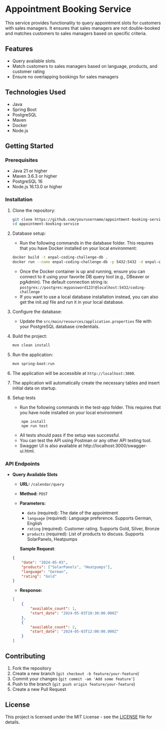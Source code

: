 # Appointment Booking Service

This service provides functionality to query appointment slots for customers with sales managers. It ensures that sales managers are not double-booked and matches customers to sales managers based on specific criteria.

## Features

- Query available slots.
- Match customers to sales managers based on language, products, and customer rating
- Ensure no overlapping bookings for sales managers

## Technologies Used

- Java
- Spring Boot
- PostgreSQL
- Maven
- Docker
- Node.js

## Getting Started

### Prerequisites

- Java 21 or higher
- Maven 3.6.3 or higher
- PostgreSQL 16
- Node.js 16.13.0 or higher

### Installation

1. Clone the repository:
    ```sh
    git clone https://github.com/yourusername/appointment-booking-service.git
    cd appointment-booking-service
    ```
2. Database setup:
    - Run the following commands in the database folder. This requires that you have Docker installed on your local environment:
   ```sh
   docker build -t enpal-coding-challenge-db .
   docker run --name enpal-coding-challenge-db -p 5432:5432 -d enpal-coding-challenge-db
   ```
    - Once the Docker container is up and running, ensure you can connect to it using your favorite DB query tool (e.g., DBeaver or pgAdmin). The default connection string is: `postgres://postgres:mypassword123!@localhost:5432/coding-challenge`
    - If you want to use a local database installation instead, you can also get the init.sql file and run it in your local database.
3. Configure the database:
    - Update the `src/main/resources/application.properties` file with your PostgreSQL database credentials.

4. Build the project:
    ```sh
    mvn clean install
    ```

5. Run the application:
    ```sh
    mvn spring-boot:run
    ```
6. The application will be accessible at `http://localhost:3000`.
7. The application will automatically create the necessary tables and insert initial data on startup. 
8. Setup tests
   - Run the following commands in the test-app folder. This requires
   that you have node installed on your local environment
   ```
       npm install
       npm run test
   ```
    - All tests should pass if the setup was successful.
    - You can test the API using Postman or any other API testing tool.
    - Swagger UI is also available at http://localhost:3000/swagger-ui.html.
### API Endpoints

- **Query Available Slots**
    - **URL:** `/calendar/query`
    - **Method:** `POST`
    - **Parameters:**
        - `date` (required): The date of the appointment
        - `language` (required): Language preference. Supports German, English
        - `rating` (required): Customer rating. Supports Gold, Silver, Bronze
        - `products` (required): List of products to discuss. Supports SolarPanels, Heatpumps
    
      **Sample Request**:
    ```json
    {
        "date": "2024-05-03",
        "products": ["SolarPanels", "Heatpumps"],
        "language": "German",
        "rating": "Gold"
    }
    ```
    - **Response:**
    ```json
    [
        {
            "available_count": 1,
            "start_date": "2024-05-03T10:30:00.000Z"
        },
        {
            "available_count": 2,
            "start_date": "2024-05-03T12:00:00.000Z"
        }
    ]
    ```

## Contributing

1. Fork the repository
2. Create a new branch (`git checkout -b feature/your-feature`)
3. Commit your changes (`git commit -am 'Add some feature'`)
4. Push to the branch (`git push origin feature/your-feature`)
5. Create a new Pull Request

## License

This project is licensed under the MIT License - see the [LICENSE](LICENSE) file for details.
